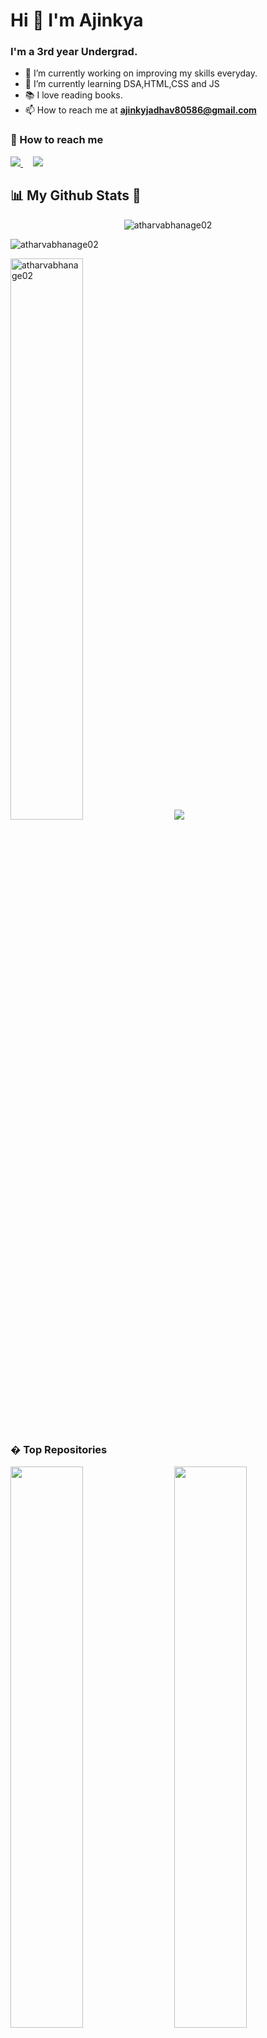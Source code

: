 # Hi 👋 I'm Ajinkya 

### I'm a 3rd year Undergrad.

- 🔭 I’m currently working on improving my skills everyday.
- 🌱 I’m currently learning DSA,HTML,CSS and JS
- 📚 I love reading books.
- 📫 How to reach me at **ajinkyjadhav80586@gmail.com**

### 🤙 How to reach me

<p>
  <a href="https://twitter.com/AjinkyaDineshJ1" rel="nofollow">
    <img src="https://img.shields.io/twitter/follow/AtharvaBhanage?label=Twitter&logo=twitter&style=for-the-badge&color=blue" style="max-width: 100%;">
  </a>
  &nbsp &nbsp
  <a href="https://www.linkedin.com/in/atharva-bhanage-02/" rel="nofollow">
    <img src="https://img.shields.io/badge/LinkedIn-blue?style=for-the-badge&logo=linkedin&labelcolor=blue" style="max-width: 100%;">
  </a>
</p>

## 📊 <strong> My Github Stats 🚀 </strong>

<p align="center">
  <img src="https://komarev.com/ghpvc/?username=atharvabhanage02l&color=green&color=green" alt="atharvabhanage02" /> 
</p>
 
 <p>
    <img align="center" src="https://github-readme-streak-stats.herokuapp.com/?user=atharvabhanage02&show_icons=true&theme=radical" alt="atharvabhanage02" />
</p>
<p>
  <img width=48% src="https://github-readme-stats.vercel.app/api?username=atharvabhanage02&show_icons=true&layout&theme=radical" alt="atharvabhanage02" /> &nbsp &nbsp
  <img  src="https://github-readme-stats.vercel.app/api/top-langs/?username=atharvabhanage02&layout&theme=radical" />
</p>



  
  ### � Top Repositories
  
  <p>
  <img width=48% src="https://github-readme-stats.vercel.app/api/pin/?username=atharvabhanage02&repo=is-your-birthday-lucky" />
  &nbsp &nbsp
  <img width=48% src="https://github-readme-stats.vercel.app/api/pin/?username=atharvabhanage02&repo=fun-with-triangles" />
</p>
